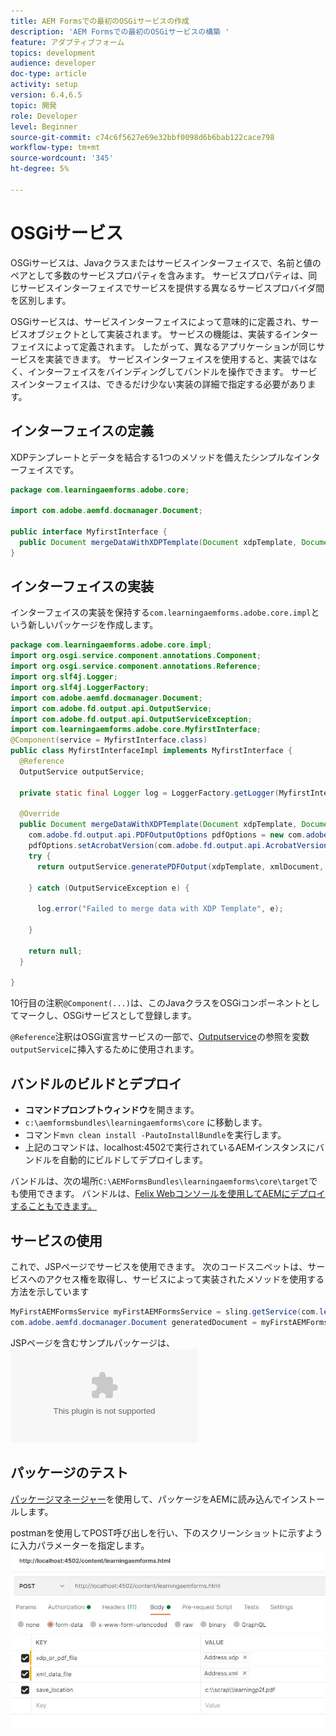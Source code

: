 ```yaml
---
title: AEM Formsでの最初のOSGiサービスの作成
description: 'AEM Formsでの最初のOSGiサービスの構築 '
feature: アダプティブフォーム
topics: development
audience: developer
doc-type: article
activity: setup
version: 6.4,6.5
topic: 開発
role: Developer
level: Beginner
source-git-commit: c74c6f5627e69e32bbf0098d6b6bab122cace798
workflow-type: tm+mt
source-wordcount: '345'
ht-degree: 5%

---
```



# OSGiサービス

OSGiサービスは、Javaクラスまたはサービスインターフェイスで、名前と値のペアとして多数のサービスプロパティを含みます。 サービスプロパティは、同じサービスインターフェイスでサービスを提供する異なるサービスプロバイダ間を区別します。

OSGiサービスは、サービスインターフェイスによって意味的に定義され、サービスオブジェクトとして実装されます。 サービスの機能は、実装するインターフェイスによって定義されます。 したがって、異なるアプリケーションが同じサービスを実装できます。 サービスインターフェイスを使用すると、実装ではなく、インターフェイスをバインディングしてバンドルを操作できます。 サービスインターフェイスは、できるだけ少ない実装の詳細で指定する必要があります。

## インターフェイスの定義

<span class="x x-first x-last">XDP</span>テンプレートとデータを結合する1つのメソッドを備えたシンプルなインターフェイスです。

```java
package com.learningaemforms.adobe.core;

import com.adobe.aemfd.docmanager.Document;

public interface MyfirstInterface {
  public Document mergeDataWithXDPTemplate(Document xdpTemplate, Document xmlDocument);
} 
```

## インターフェイスの実装

インターフェイスの実装を保持する`com.learningaemforms.adobe.core.impl`という新しいパッケージを作成します。

```java
package com.learningaemforms.adobe.core.impl;
import org.osgi.service.component.annotations.Component;
import org.osgi.service.component.annotations.Reference;
import org.slf4j.Logger;
import org.slf4j.LoggerFactory;
import com.adobe.aemfd.docmanager.Document;
import com.adobe.fd.output.api.OutputService;
import com.adobe.fd.output.api.OutputServiceException;
import com.learningaemforms.adobe.core.MyfirstInterface;
@Component(service = MyfirstInterface.class)
public class MyfirstInterfaceImpl implements MyfirstInterface {
  @Reference
  OutputService outputService;

  private static final Logger log = LoggerFactory.getLogger(MyfirstInterfaceImpl.class);

  @Override
  public Document mergeDataWithXDPTemplate(Document xdpTemplate, Document xmlDocument) {
    com.adobe.fd.output.api.PDFOutputOptions pdfOptions = new com.adobe.fd.output.api.PDFOutputOptions();
    pdfOptions.setAcrobatVersion(com.adobe.fd.output.api.AcrobatVersion.Acrobat_11);
    try {
      return outputService.generatePDFOutput(xdpTemplate, xmlDocument, pdfOptions);

    } catch (OutputServiceException e) {

      log.error("Failed to merge data with XDP Template", e);

    }

    return null;
  }

}
```

10行目の注釈`@Component(...)`は、このJavaクラスをOSGiコンポーネントとしてマークし、OSGiサービスとして登録します。

`@Reference`注釈はOSGi宣言サービスの一部で、[Outputservice](https://helpx.adobe.com/experience-manager/6-5/forms/javadocs/index.html?com/adobe/fd/output/api/OutputService.html)の参照を変数`outputService`に挿入するために使用されます。


## バンドルのビルドとデプロイ

* **コマンドプロンプトウィンドウ**&#x200B;を開きます。
* `c:\aemformsbundles\learningaemforms\core` に移動します。
* コマンド`mvn clean install -PautoInstallBundle`を実行します。
* 上記のコマンドは、localhost:4502で実行されているAEMインスタンスにバンドルを自動的にビルドしてデプロイします。

バンドルは、次の場所`C:\AEMFormsBundles\learningaemforms\core\target`でも使用できます。 バンドルは、[Felix Webコンソールを使用してAEMにデプロイすることもできます。](http://localhost:4502/system/console/bundles)

## サービスの使用

これで、JSPページでサービスを使用できます。 次のコードスニペットは、サービスへのアクセス権を取得し、サービスによって実装されたメソッドを使用する方法を示しています

```java
MyFirstAEMFormsService myFirstAEMFormsService = sling.getService(com.learningaemforms.adobe.core.MyFirstAEMFormsService.class);
com.adobe.aemfd.docmanager.Document generatedDocument = myFirstAEMFormsService.mergeDataWithXDPTemplate(xdp_or_pdf_template,xmlDocument);
```

JSPページを含むサンプルパッケージは、![こちらからダウンロードできます。](assets/learning-aem-forms.zip)

## パッケージのテスト

[パッケージマネージャー](http://localhost:4502/crx/packmgr/index.jsp)を使用して、パッケージをAEMに読み込んでインストールします。

postmanを使用してPOST呼び出しを行い、下のスクリーンショットに示すように入力パラメーターを指定します。
![postman](assets/test-service-postman.JPG)
